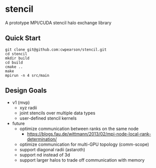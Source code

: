 # stencil

A prototype MPI/CUDA stencil halo exchange library

## Quick Start

```
git clone git@github.com:cwpearson/stencil.git
cd stencil
mkdir build
cd build
cmake ..
make
mpirun -n 4 src/main
```

## Design Goals
  * v1 (mvp)
    * xyz radii
    * joint stencils over multiple data types
    * user-defined stencil kernels
  * future
    * optimize communication between ranks on the same node
      * https://blogs.fau.de/wittmann/2013/02/mpi-node-local-rank-determination/
    * optimize communication for multi-GPU topology (comm-scope)
    * support diagonal radii (astaroth)
    * support nd instead of 3d
    * support larger halos to trade off communication with memory